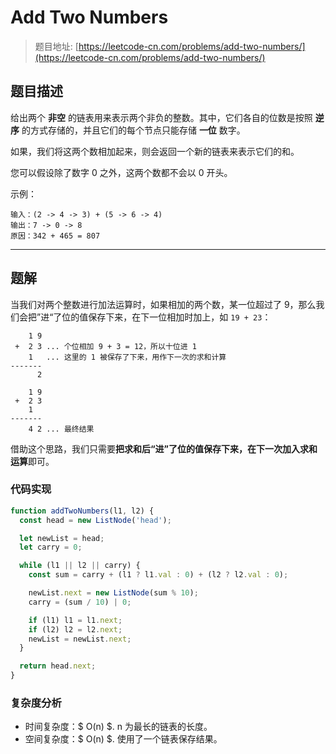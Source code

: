 # Add Two Numbers

> 题目地址: [https://leetcode-cn.com/problems/add-two-numbers/](https://leetcode-cn.com/problems/add-two-numbers/)

## 题目描述

给出两个 **非空** 的链表用来表示两个非负的整数。其中，它们各自的位数是按照 **逆序** 的方式存储的，并且它们的每个节点只能存储 **一位** 数字。

如果，我们将这两个数相加起来，则会返回一个新的链表来表示它们的和。

您可以假设除了数字 0 之外，这两个数都不会以 0 开头。

示例：

```
输入：(2 -> 4 -> 3) + (5 -> 6 -> 4)
输出：7 -> 0 -> 8
原因：342 + 465 = 807
```
------

## 题解

当我们对两个整数进行加法运算时，如果相加的两个数，某一位超过了 9，那么我们会把”进“了位的值保存下来，在下一位相加时加上，如 `19 + 23`：

```
    1 9
 +  2 3 ... 个位相加 9 + 3 = 12，所以十位进 1
    1   ... 这里的 1 被保存了下来，用作下一次的求和计算
-------
      2

    1 9
 +  2 3
    1
-------
    4 2 ... 最终结果
```

借助这个思路，我们只需要**把求和后“进”了位的值保存下来，在下一次加入求和运算**即可。

### 代码实现

```js
function addTwoNumbers(l1, l2) {
  const head = new ListNode('head');

  let newList = head;
  let carry = 0;

  while (l1 || l2 || carry) {
    const sum = carry + (l1 ? l1.val : 0) + (l2 ? l2.val : 0);

    newList.next = new ListNode(sum % 10);
    carry = (sum / 10) | 0;

    if (l1) l1 = l1.next;
    if (l2) l2 = l2.next;
    newList = newList.next;
  }

  return head.next;
}
```

### 复杂度分析

* 时间复杂度：$ O(n) $. n 为最长的链表的长度。
* 空间复杂度：$ O(n) $. 使用了一个链表保存结果。
